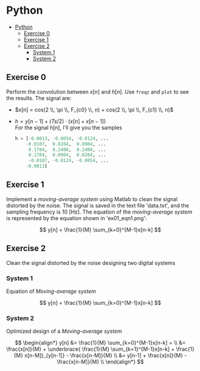 # Python

- [Python](#python)
  - [Exercise 0](#exercise-0)
  - [Exercise 1](#exercise-1)
  - [Exercise 2](#exercise-2)
    - [System 1](#system-1)
    - [System 2](#system-2)

## Exercise 0

Perform the convolution between $x[n]$ and $h[n]$. Use `freqz` and `plot` to see the results. The signal are:

- $x[n] = cos(2 \\, \pi \\, F_{c0} \\, n) + cos(2 \\, \pi \\, F_{c1} \\, n)$
- $h = y[n−1] + (Ts/2) \cdot (x[n] + x[n−1])$  
  For the signal h[n], I'll give you the samples

    ```python
    h = [-0.0013, -0.0054, -0.0124, ...
        -0.0107,  0.0204,  0.0904, ...
         0.1784,  0.2406,  0.2406, ...
         0.1784,  0.0904,  0.0204, ...
         -0.0107, -0.0124, -0.0054, ...
        -0.0013]
    ```

## Exercise 1

Implement a _moving-average system_ using Matlab to clean the signal
distorted by the noise. The signal is saved in the text file 'data.txt',
and the sampling frequency is 10 [Hz].
The equation of the _moving-average system_ is represented by the equation shown in 'ex01_eqn1.png':

$$
y[n] = \frac{1}{M} \sum_{k=0}^{M-1}x[n-k]
$$

## Exercise 2

Clean the signal distorted by the noise designing two digital systems

### System 1

Equation of _Moving-average system_  

$$
y[n] = \frac{1}{M} \sum_{k=0}^{M-1}x[n-k]
$$

### System 2

Optimized design of a _Moving-average system_  

$$
\begin{align*}
y[n] &= \frac{1}{M} \sum_{k=0}^{M-1}x[n-k] = \\
     &= \frac{x[n]}{M} +
        \underbrace{ \frac{1}{M} \sum_{k=1}^{M-1}x[n-k] + \frac{1}{M} x[n-M]}_{y[n-1]} -
        \frac{x[n-M]}{M} \\
&= y[n-1] + \frac{x[n]}{M} - \frac{x[n-M]}{M} \\
\end{align*}
$$
